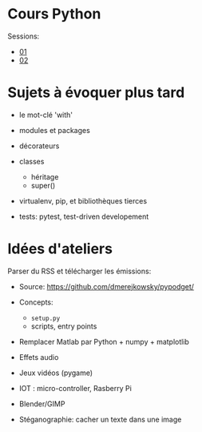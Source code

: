 # Cours Python

Sessions:

* [01](sessions/01.md)
* [02](sessions/02.md)

# Sujets à évoquer plus tard


* le mot-clé 'with'
* modules et packages
* décorateurs
* classes
    * héritage
    * super()

* virtualenv, pip, et bibliothèques tierces
* tests: pytest, test-driven developement

# Idées d'ateliers

Parser du RSS et télécharger les émissions:

  * Source: https://github.com/dmerejkowsky/pypodget/
  * Concepts:
     * `setup.py`
     * scripts, entry points

* Remplacer Matlab par Python + numpy + matplotlib
* Effets audio
* Jeux vidéos (pygame)
* IOT : micro-controller, Rasberry Pi
* Blender/GIMP
* Stéganographie: cacher un texte dans une image

